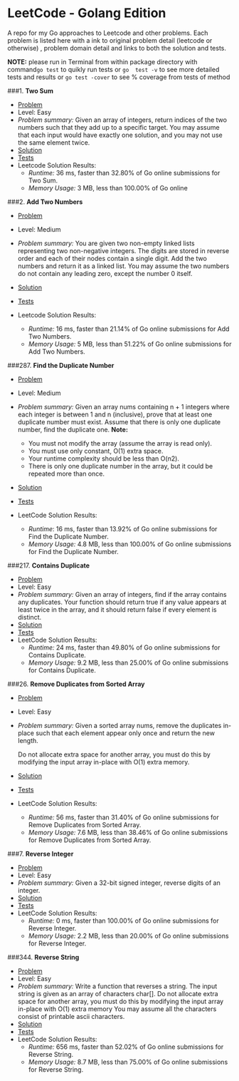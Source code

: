 # LeetCode - Golang Edition

A repo for my Go approaches to Leetcode and other problems. Each problem is listed here with a ink to original 
problem detail (leetcode or otherwise) , problem domain detail and links to both the solution and tests.

**NOTE:** please run in Terminal from within package directory with command`go test` to quikly run tests or `go 
    test -v` to see more detailed tests and results or `go test -cover` to see % coverage from tests of method

###1.  **Two Sum**
   * [Problem](https://leetcode.com/problems/two-sum/)
   * Level: Easy
   * *Problem summary:* Given an array of integers, return indices of the two numbers such that they add up to a 
    specific target. You may assume that each input would have exactly one solution, and you may not use the same element twice.
   * [Solution](./src/awesomeProject/twoSum/twosum.go)
   * [Tests](./src/awesomeProject/twoSum/twosum_test.go) 
   * Leetcode Solution Results:
        * _Runtime:_ 36 ms, faster than 32.80% of Go online submissions for Two Sum.
        * _Memory Usage:_ 3 MB, less than 100.00% of Go online 
    
###2. **Add Two Numbers**
   * [Problem](https://leetcode.com/problems/add-two-numbers/)
   * Level: Medium
   * *Problem summary:* You are given two non-empty linked lists representing two non-negative integers. The digits 
    are stored in reverse order and each of their nodes contain a single digit. Add the two numbers and return it as 
    a linked list. You may assume the two numbers do not contain any leading zero, except the number 0 itself.

   * [Solution](./src/awesomeProject/addTwoNumbers/addtwonum.go)
   * [Tests](./src/awesomeProject/addTwoNumbers/addtwonum_test.go) 
   * Leetcode Solution Results:
      * _Runtime:_ 16 ms, faster than 21.14% of Go online submissions for Add Two Numbers.
      * _Memory Usage:_ 5 MB, less than 51.22% of Go online submissions for Add Two Numbers.
        
###287. **Find the Duplicate Number**
   * [Problem](https://leetcode.com/problems/find-the-duplicate-number/)
   * Level: Medium
   * *Problem summary:* Given an array nums containing n + 1 integers where each integer is between 1 and n (inclusive), prove that at least one duplicate number must exist. Assume that there is only one duplicate number, find the duplicate one.
        **Note:**
        
       - You must not modify the array (assume the array is read only).
       - You must use only constant, O(1) extra space.
       - Your runtime complexity should be less than O(n2).
       - There is only one duplicate number in the array, but it could be repeated more than once.
   * [Solution](./src/awesomeProject/findDuplicate/findDuplicate.go)
   * [Tests](./src/awesomeProject/findDuplicate/findDuplicate_test.go)
   * LeetCode Solution Results:
      * _Runtime_: 16 ms, faster than 13.92% of Go online submissions for Find the Duplicate Number.
      * _Memory Usage:_ 4.8 MB, less than 100.00% of Go online submissions for Find the Duplicate Number.

      
###217. **Contains Duplicate**
   * [Problem](https://leetcode.com/problems/contains-duplicate/)
   * Level: Easy
   * *Problem summary:* Given an array of integers, find if the array contains any duplicates. Your function should return true if any value appears at least twice in the array, and it should return false if every element is distinct.
   * [Solution](./src/awesomeProject/dupes/dupes.go)
   * [Tests](./src/awesomeProject/dupes/dupes_test.go)
   * LeetCode Solution Results:
      * _Runtime:_ 24 ms, faster than 49.80% of Go online submissions for Contains Duplicate.
      * _Memory Usage:_ 9.2 MB, less than 25.00% of Go online submissions for Contains Duplicate.
      
###26. **Remove Duplicates from Sorted Array**
   * [Problem](https://leetcode.com/problems/remove-duplicates-from-sorted-array/)
   * Level: Easy
   * *Problem summary:* Given a sorted array nums, remove the duplicates in-place such that each element appear only once and return the new length.
                         
      Do not allocate extra space for another array, you must do this by modifying the input array in-place with O(1) extra memory.
   * [Solution](./src/awesomeProject/removeDupesSorted/removedupes_sorted.go)
   * [Tests](./src/awesomeProject/removeDupesSorted/removedupes_sorted_test.go)
   * LeetCode Solution Results:
      * _Runtime:_ 56 ms, faster than 31.40% of Go online submissions for Remove Duplicates from Sorted Array.
      * _Memory Usage:_ 7.6 MB, less than 38.46% of Go online submissions for Remove Duplicates from Sorted Array.
      

###7. **Reverse Integer**
   * [Problem](https://leetcode.com/problems/reverse-integer/)
   * Level: Easy
   * *Problem summary:* Given a 32-bit signed integer, reverse digits of an integer.
   * [Solution](./src/awesomeProject/reverseInt/reverse_int.go)
   * [Tests](./src/awesomeProject/reverseInt/reverse_int_test.go)
   * LeetCode Solution Results:
     * _Runtime:_ 0 ms, faster than 100.00% of Go online submissions for Reverse Integer.
      * _Memory Usage:_ 2.2 MB, less than 20.00% of Go online submissions for Reverse Integer.
      
###344. **Reverse String**
   * [Problem](https://leetcode.com/problems/reverse-string/)
   * Level: Easy
   * *Problem summary:* Write a function that reverses a string. The input string is given as an array of characters char[].
     Do not allocate extra space for another array, you must do this by modifying the input array in-place with O(1) extra memory
     You may assume all the characters consist of printable ascii characters.
   * [Solution](./src/awesomeProject/reverseString/reverse_strings.go)
   * [Tests](./src/awesomeProject/reverseString/reverse_strings_test.go)
   * LeetCode Solution Results:
     * _Runtime:_ 656 ms, faster than 52.02% of Go online submissions for Reverse String.
     * _Memory Usage:_ 8.7 MB, less than 75.00% of Go online submissions for Reverse String.
